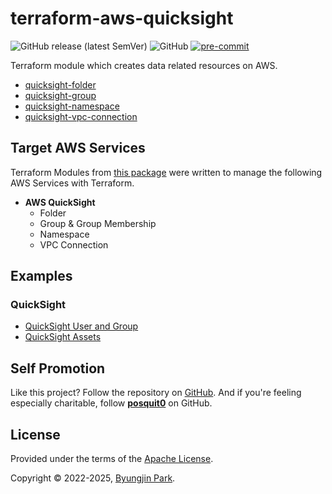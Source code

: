 # terraform-aws-quicksight

![GitHub release (latest SemVer)](https://img.shields.io/github/v/release/tedilabs/terraform-aws-quicksight?color=blue&sort=semver&style=flat-square)
![GitHub](https://img.shields.io/github/license/tedilabs/terraform-aws-quicksight?color=blue&style=flat-square)
[![pre-commit](https://img.shields.io/badge/pre--commit-enabled-brightgreen?logo=pre-commit&logoColor=white&style=flat-square)](https://github.com/pre-commit/pre-commit)

Terraform module which creates data related resources on AWS.

- [quicksight-folder](./modules/quicksight-folder)
- [quicksight-group](./modules/quicksight-group)
- [quicksight-namespace](./modules/quicksight-namespace)
- [quicksight-vpc-connection](./modules/quicksight-vpc-connection)


## Target AWS Services

Terraform Modules from [this package](https://github.com/tedilabs/terraform-aws-quicksight) were written to manage the following AWS Services with Terraform.

- **AWS QuickSight**
  - Folder
  - Group & Group Membership
  - Namespace
  - VPC Connection


## Examples

### QuickSight

- [QuickSight User and Group](./examples/quicksight-user-and-group)
- [QuickSight Assets](./examples/quicksight-assets)


## Self Promotion

Like this project? Follow the repository on [GitHub](https://github.com/tedilabs/terraform-aws-quicksight). And if you're feeling especially charitable, follow **[posquit0](https://github.com/posquit0)** on GitHub.


## License

Provided under the terms of the [Apache License](LICENSE).

Copyright © 2022-2025, [Byungjin Park](https://www.posquit0.com).
